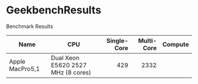 # GeekbenchResults
Benchmark Results

| Name | CPU | Single-Core | Multi-Core | Compute |
| ---- | --- | -------: |--------: |---------:|
|Apple MacPro5,1|Dual Xeon E5620 2527 MHz (8 cores)|429|2332| |
